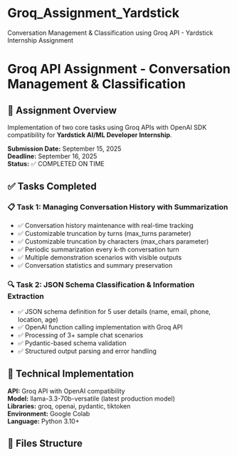 # Groq_Assignment_Yardstick
Conversation Management &amp; Classification using Groq API - Yardstick Internship Assignment

# Groq API Assignment - Conversation Management & Classification

## 🎯 Assignment Overview
Implementation of two core tasks using Groq APIs with OpenAI SDK compatibility for **Yardstick AI/ML Developer Internship**.

**Submission Date:** September 15, 2025  
**Deadline:** September 16, 2025  
**Status:** ✅ COMPLETED ON TIME

## ✅ Tasks Completed

### 📋 Task 1: Managing Conversation History with Summarization
- ✅ Conversation history maintenance with real-time tracking
- ✅ Customizable truncation by turns (max_turns parameter) 
- ✅ Customizable truncation by characters (max_chars parameter)
- ✅ Periodic summarization every k-th conversation turn
- ✅ Multiple demonstration scenarios with visible outputs
- ✅ Conversation statistics and summary preservation

### 🔍 Task 2: JSON Schema Classification & Information Extraction  
- ✅ JSON schema definition for 5 user details (name, email, phone, location, age)
- ✅ OpenAI function calling implementation with Groq API
- ✅ Processing of 3+ sample chat scenarios
- ✅ Pydantic-based schema validation
- ✅ Structured output parsing and error handling

## 🔧 Technical Implementation

**API:** Groq API with OpenAI compatibility  
**Model:** llama-3.3-70b-versatile (latest production model)  
**Libraries:** groq, openai, pydantic, tiktoken  
**Environment:** Google Colab  
**Language:** Python 3.10+

## 📁 Files Structure
